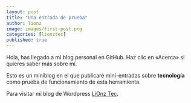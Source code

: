 ```yaml
---
layout: post
title: "Una entrada de prueba"
author: lionz
image: images/first-post.png
categories: [lionztec]
published: true
---
```


Hola, has llegado a mi blog personal en GitHub. Haz clic en «Acerca» si quieres saber más sobre mí.

Esto es un miniblog en el que publicaré mini-entradas sobre **tecnología** como prueba de funcionamiento de esta herramienta.

Para visitar mi blog de Wordpress [LiOnz Tec](http://lionztec.wordpress.com).
